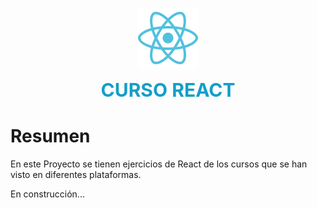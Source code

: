 <p align="center">
  <img src="./img/react.png" alt="https://es.react.dev/"/>
</p>
<p align= "center" style= "color: #149ECA">
  <strong><span style="font-size: 30px;">CURSO REACT</span></strong>
</p>

# Resumen
En este Proyecto se tienen ejercicios de React de los cursos que se han visto en diferentes plataformas.

En construcción...
